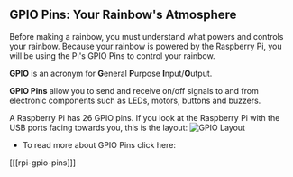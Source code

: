 ## GPIO Pins: Your Rainbow's Atmosphere

Before making a rainbow, you must understand what powers and controls your rainbow. Because your rainbow is powered by the Raspberry Pi, you will be using the Pi's GPIO Pins to control your rainbow.

**GPIO** is an acronym for **G**eneral **P**urpose **I**nput/**O**utput.

**GPIO Pins** allow you to send and receive on/off signals to and from electronic components such as LEDs, motors, buttons and buzzers.

A Raspberry Pi has 26 GPIO pins. If you look at the Raspberry Pi with the USB ports facing towards you, this is the layout:
![GPIO Layout](images/gpiolayout.png)

+ To read more about GPIO Pins click here:

[[[rpi-gpio-pins]]]
